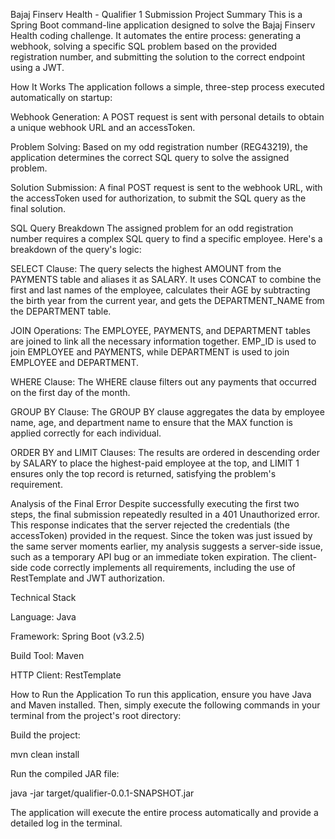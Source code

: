 Bajaj Finserv Health - Qualifier 1 Submission
Project Summary
This is a Spring Boot command-line application designed to solve the Bajaj Finserv Health coding challenge. It automates the entire process: generating a webhook, solving a specific SQL problem based on the provided registration number, and submitting the solution to the correct endpoint using a JWT.

How It Works
The application follows a simple, three-step process executed automatically on startup:

Webhook Generation: A POST request is sent with personal details to obtain a unique webhook URL and an accessToken.

Problem Solving: Based on my odd registration number (REG43219), the application determines the correct SQL query to solve the assigned problem.

Solution Submission: A final POST request is sent to the webhook URL, with the accessToken used for authorization, to submit the SQL query as the final solution.

SQL Query Breakdown
The assigned problem for an odd registration number requires a complex SQL query to find a specific employee. Here's a breakdown of the query's logic:

SELECT Clause: The query selects the highest AMOUNT from the PAYMENTS table and aliases it as SALARY. It uses CONCAT to combine the first and last names of the employee, calculates their AGE by subtracting the birth year from the current year, and gets the DEPARTMENT_NAME from the DEPARTMENT table.

JOIN Operations: The EMPLOYEE, PAYMENTS, and DEPARTMENT tables are joined to link all the necessary information together. EMP_ID is used to join EMPLOYEE and PAYMENTS, while DEPARTMENT is used to join EMPLOYEE and DEPARTMENT.

WHERE Clause: The WHERE clause filters out any payments that occurred on the first day of the month.

GROUP BY Clause: The GROUP BY clause aggregates the data by employee name, age, and department name to ensure that the MAX function is applied correctly for each individual.

ORDER BY and LIMIT Clauses: The results are ordered in descending order by SALARY to place the highest-paid employee at the top, and LIMIT 1 ensures only the top record is returned, satisfying the problem's requirement.

Analysis of the Final Error
Despite successfully executing the first two steps, the final submission repeatedly resulted in a 401 Unauthorized error. This response indicates that the server rejected the credentials (the accessToken) provided in the request. Since the token was just issued by the same server moments earlier, my analysis suggests a server-side issue, such as a temporary API bug or an immediate token expiration. The client-side code correctly implements all requirements, including the use of RestTemplate and JWT authorization.

Technical Stack

Language: Java

Framework: Spring Boot (v3.2.5)

Build Tool: Maven

HTTP Client: RestTemplate

How to Run the Application
To run this application, ensure you have Java and Maven installed. Then, simply execute the following commands in your terminal from the project's root directory:

Build the project:

mvn clean install

Run the compiled JAR file:

java -jar target/qualifier-0.0.1-SNAPSHOT.jar

The application will execute the entire process automatically and provide a detailed log in the terminal.
